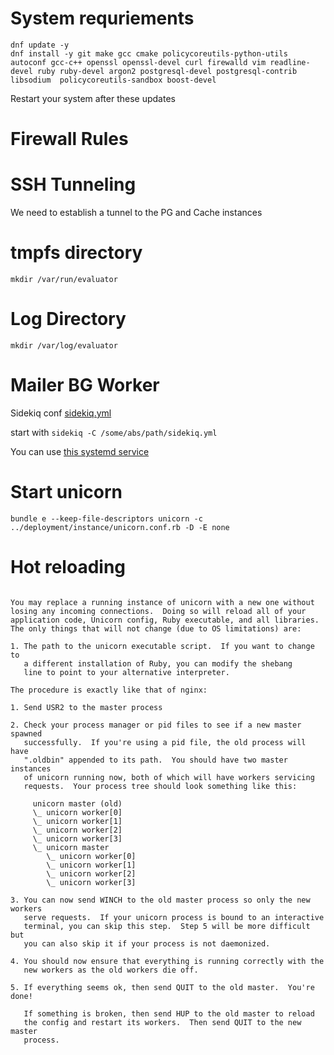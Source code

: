 

# System requriements
```
dnf update -y
dnf install -y git make gcc cmake policycoreutils-python-utils autoconf gcc-c++ openssl openssl-devel curl firewalld vim readline-devel ruby ruby-devel argon2 postgresql-devel postgresql-contrib libsodium  policycoreutils-sandbox boost-devel
```
Restart your system after these updates


# Firewall Rules



# SSH Tunneling

We need to establish a tunnel to the PG and Cache instances

# tmpfs directory
`mkdir /var/run/evaluator`

# Log Directory
`mkdir /var/log/evaluator`

# Mailer BG Worker

Sidekiq conf [sidekiq.yml](sidekiq.yml)

start with `sidekiq -C /some/abs/path/sidekiq.yml`

You can use [this systemd service](evaluator-sidekiq.service)

# Start unicorn
`bundle e --keep-file-descriptors unicorn -c ../deployment/instance/unicorn.conf.rb -D -E none`


# Hot reloading

```

You may replace a running instance of unicorn with a new one without
losing any incoming connections.  Doing so will reload all of your
application code, Unicorn config, Ruby executable, and all libraries.
The only things that will not change (due to OS limitations) are:

1. The path to the unicorn executable script.  If you want to change to
   a different installation of Ruby, you can modify the shebang
   line to point to your alternative interpreter.

The procedure is exactly like that of nginx:

1. Send USR2 to the master process

2. Check your process manager or pid files to see if a new master spawned
   successfully.  If you're using a pid file, the old process will have
   ".oldbin" appended to its path.  You should have two master instances
   of unicorn running now, both of which will have workers servicing
   requests.  Your process tree should look something like this:

     unicorn master (old)
     \_ unicorn worker[0]
     \_ unicorn worker[1]
     \_ unicorn worker[2]
     \_ unicorn worker[3]
     \_ unicorn master
        \_ unicorn worker[0]
        \_ unicorn worker[1]
        \_ unicorn worker[2]
        \_ unicorn worker[3]

3. You can now send WINCH to the old master process so only the new workers
   serve requests.  If your unicorn process is bound to an interactive
   terminal, you can skip this step.  Step 5 will be more difficult but
   you can also skip it if your process is not daemonized.

4. You should now ensure that everything is running correctly with the
   new workers as the old workers die off.

5. If everything seems ok, then send QUIT to the old master.  You're done!

   If something is broken, then send HUP to the old master to reload
   the config and restart its workers.  Then send QUIT to the new master
   process.



```